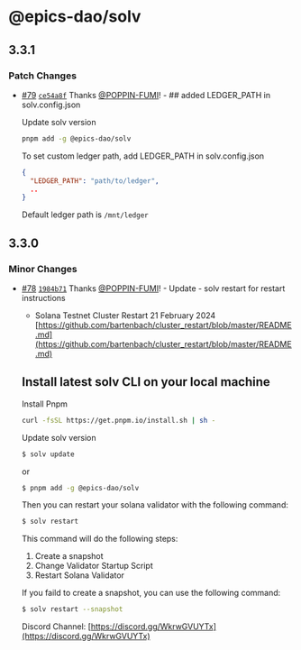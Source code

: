 # @epics-dao/solv

## 3.3.1

### Patch Changes

- [#79](https://github.com/EpicsDAO/solv/pull/79) [`ce54a8f`](https://github.com/EpicsDAO/solv/commit/ce54a8fa3c06bf7e53b760b94665194de3fa4bef) Thanks [@POPPIN-FUMI](https://github.com/POPPIN-FUMI)! - ## added LEDGER_PATH in solv.config.json

  Update solv version

  ```bash
  pnpm add -g @epics-dao/solv
  ```

  To set custom ledger path, add LEDGER_PATH in solv.config.json

  ```~/solv.config.json
  {
    "LEDGER_PATH": "path/to/ledger",
    ..
  }
  ```

  Default ledger path is `/mnt/ledger`

## 3.3.0

### Minor Changes

- [#78](https://github.com/EpicsDAO/solv/pull/78) [`1984b71`](https://github.com/EpicsDAO/solv/commit/1984b71d32b53e53615ad6efbde6e6e1f25d296f) Thanks [@POPPIN-FUMI](https://github.com/POPPIN-FUMI)! - Update - solv restart for restart instructions

  - Solana Testnet Cluster Restart 21 February 2024
    [https://github.com/bartenbach/cluster_restart/blob/master/README.md](https://github.com/bartenbach/cluster_restart/blob/master/README.md)

  ## Install latest solv CLI on your local machine

  Install Pnpm

  ```bash
  curl -fsSL https://get.pnpm.io/install.sh | sh -
  ```

  Update solv version

  ```bash
  $ solv update
  ```

  or

  ```bash
  $ pnpm add -g @epics-dao/solv
  ```

  Then you can restart your solana validator with the following command:

  ```bash
  $ solv restart
  ```

  This command will do the following steps:

  1. Create a snapshot
  2. Change Validator Startup Script
  3. Restart Solana Validator

  If you faild to create a snapshot, you can use the following command:

  ```bash
  $ solv restart --snapshot
  ```

  Discord Channel: [https://discord.gg/WkrwGVUYTx](https://discord.gg/WkrwGVUYTx)
